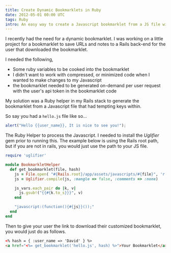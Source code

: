```yaml
---
title: Create Dynamic Bookmarklets in Ruby
date: 2012-05-01 00:00 UTC
tags: Ruby
intro: An easy way to create a Javascript bookmarklet from a JS file with Ruby variables interpolated into the bookmarklet.
---
```


I recently had the need for a dynamic bookmarklet. I was working on a little project for a bookmarklet to save URLs and notes to a Rails back-end for the user that downloaded the bookmarklet.

I needed the following,

- Some ruby variables to be cooked into the bookmarklet
- I didn't want to work with compressed, or minimized code when I wanted to make changes to my Javascript
- the bookmarklet needed to be generated on-demand per user request with the user's api token in the bookmarklet code


My solution was a Ruby helper in my Rails stack to generate the bookmarklet from a Javascript file that had tempting keys within.

So say you had a ``hello.js`` file like so...

```javascript
alert("Hello {{user_name}}, It is nice to see you!");
```

The Ruby Helper to process the Javascript. I needed to install the _Uglifier_ gem prior to running this. The example below is using the Rails root path, but if you are not in rails, you would just use the path to your JS file.

```ruby
require 'uglifier'

module BookmarkletHelper
  def get_bookmarklet(file, hash)
    js = File.open( "#{Rails.root}/app/assets/javascripts/#{file}", 'r' ).read
    js = Uglifier.compile(js, :mangle => false, :comments => :none)

    js_vars.each_pair do |k, v|
      js.gsub!("{{#{k.to_s}}}", v)
    end

    "javascript:(function(){#{js}}());"
  end
end
```

Then to give your user the link to download their customized bookmarklet, you would just do as follows.

```html
<% hash = { :user_name => 'David' } %>
<a href="<%= get_bookmarklet('hello.js', hash) %>">Your Bookmarklet</a>
```